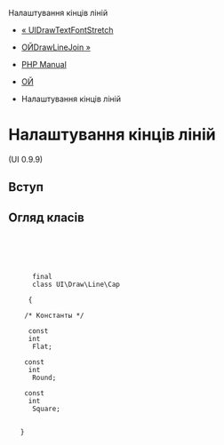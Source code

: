 Налаштування кінців ліній

-   [« UIDrawTextFontStretch](class.ui-draw-text-font-stretch.html)
    
-   [ОЙDrawLineJoin »](class.ui-draw-line-join.html)
    
-   [PHP Manual](index.md)
    
-   [ОЙ](book.ui.md)
    
-   Налаштування кінців ліній
    

# Налаштування кінців ліній

(UI 0.9.9)

## Вступ

## Огляд класів

```synopsis



    
     
      final
      class UI\Draw\Line\Cap
     
     {

    /* Константы */
    
     const
     int
      Flat;

    const
     int
      Round;

    const
     int
      Square;


   }
```
